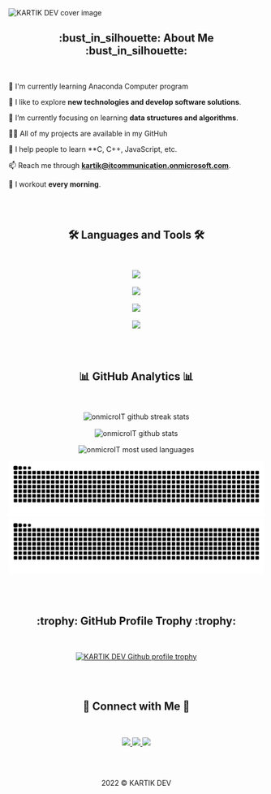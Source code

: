 
<!-- cover image -->
<img src="https://user-images.githubusercontent.com/109414032/196632875-8f0cb8be-4614-43c8-ad27-f24de1807248.png" alt="KARTIK DEV cover image" />
<!-- end cover image -->

<br/>

<!-- about me -->
<h2 align="center"> :bust_in_silhouette: About Me :bust_in_silhouette: </h2>

<br/>

<!-- :round_pushpin: I'm currently living in **Dhaka, Bangladesh**. -->

<!-- :mortar_board: I dropped out from **university (Computer Science, University of the People)**. -->

:briefcase: I'm currently learning Anaconda Computer program

:book: I like to explore **new technologies and develop software solutions**.

:seedling: I’m currently focusing on learning **data structures and algorithms**.

<!-- 🤝  I’m looking for help with **fixing bugs.** -->

👨‍💻 All of my projects are available in my GitHuh

🏫 I help people to learn **C, C++, JavaScript, etc.

📫 Reach me through **kartik@itcommunication.onmicrosoft.com**.
 
<!-- ⚡  Fun fact **I'm idle so that I always try to code short.** -->

:runner: I workout **every morning**.

<!-- end about me -->

<br/>
<br/>

<!-- language & tools -->
<h2 align="center">🛠 Languages and Tools 🛠</h2>
<br/>
<p align="center">
  <img src="https://skillicons.dev/icons?i=c,cpp,javascript,typescript" />
</p>
<p align="center">
  <img src="https://skillicons.dev/icons?i=react,next,redux,html,css,bootstrap,tailwind" />
</p>
<p align="center">
  <img src="https://skillicons.dev/icons?i=nodejs,express,mongodb" />
</p>
<p align="center">
  <img src="https://skillicons.dev/icons?i=git,github,vscode,linux" />
</p>
<!-- end language & tools -->

<br/>
<br/>

<!-- github analytics -->
<h2 align="center"> 📊 GitHub Analytics 📊 </h2>
<br/>
<p align="center">
  <img align="center" src="https://github-readme-streak-stats.herokuapp.com/?user=onmicroIT&background=003855&currStreakNum=67e26d&ring=67e26d&fire=67e26d&currStreakLabel=67e26d&sideNums=ffffff&sideLabels=ffffff&dates=adb5bd&hide_border=true" alt="onmicroIT github streak stats" />
</p>
<p align="center">
  <img align="center" src="https://github-readme-stats.vercel.app/api?username=onmicroIT&custom_title=GitHub Stats&show_icons=true&locale=en&title_color=67e26d&text_color=ffffff&icon_color=67e26d&bg_color=003855&hide_border=true" alt="onmicroIT github stats" />
</p>
<p align="center">
  <img align="center" src="https://github-readme-stats.vercel.app/api/top-langs?username=onmicroIT&langs_count=8&layout=compact&card_width=445&title_color=67e26d&text_color=ffffff&icon_color=67e26d&bg_color=003855&hide_border=true" alt="onmicroIT most used languages" />
</p> 
 


<!-- end github analytics -->

![github contribution grid snake animation](https://raw.githubusercontent.com/onmicroIT/onmicroIT/output/github-contribution-grid-snake-dark.svg#gh-dark-mode-only)![github contribution grid snake animation](https://raw.githubusercontent.com/onmicroIT/onmicroIT/output/github-contribution-grid-snake.svg#gh-light-mode-only)


<br/>
<br/>

<!-- github profile trophy -->
<h2 align="center"> :trophy: GitHub Profile Trophy :trophy: </h2>

<br/>

<p align="center">
  <a href="https://github.com/ryo-ma/github-profile-trophy">
    <img src="https://github-profile-trophy.vercel.app/?username=onmicroIT&theme=flat&margin-w=10&no-frame=true" alt="KARTIK DEV Github profile trophy" />
  </a>
</p>
<!-- end github profile trophy -->

<br/>
<br/>

<!-- connect with me -->
<h2 align="center">🔗 Connect with Me 🔗</h2>

<br/>

<p align="center">
  <a href="https://www.linkedin.com/in/KARTIK.DEV/">
    <img src="https://skillicons.dev/icons?i=linkedin" />
  </a>
  <a href="https://twitter.com/KARTIK.DEV/">
    <img src="https://skillicons.dev/icons?i=twitter" />
  </a>
  <a href="https://www.instagram.com/KARTIK.DEV/">
    <img src="https://skillicons.dev/icons?i=instagram" />
  </a>
</p>
<!-- end connect with me -->

<!-- <h3 align="center">✨ Support ✨</h3>
<p align="center"><a href="https://www.buymeacoffee.com/KARTIK.DEV"> <img align="center" src="https://cdn.buymeacoffee.com/buttons/v2/default-yellow.png" height="50" width="210" alt="KARTIK DEV" /></a></p> -->

<br/>
<br/>

<p align="center">2022 ©️ KARTIK DEV</p>
